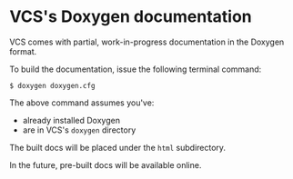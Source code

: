 # VCS's Doxygen documentation
VCS comes with partial, work-in-progress documentation in the Doxygen format.

To build the documentation, issue the following terminal command:

```
$ doxygen doxygen.cfg
```

The above command assumes you've:
- already installed Doxygen
- are in VCS's `doxygen` directory

The built docs will be placed under the `html` subdirectory.

In the future, pre-built docs will be available online.
